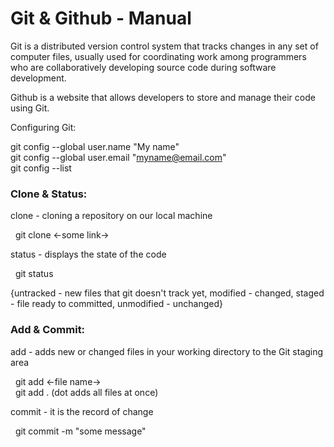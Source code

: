 # Git & Github - Manual

Git is a distributed version control system that tracks changes in any set of computer files, usually used for coordinating work among programmers who are collaboratively developing source code during software development.

Github is a website that allows developers to store and manage their code using Git.

Configuring Git:

git config --global user.name "My name" <br>
git config --global user.email "myname@email.com" <br>
git config --list

<h3>Clone & Status:</h3>

clone - cloning a repository on our local machine

&nbsp; git clone <-some link->

status - displays the state of the code

&nbsp; git status

{untracked - new files that git doesn't track yet, modified - changed, staged - file ready to committed, unmodified - unchanged}

<h3>Add & Commit:</h3>

add - adds new or changed files in your working directory to the Git staging area

&nbsp; git add <-file name-> <br>
&nbsp; git add . (dot adds all files at once)

commit - it is the record of change

&nbsp; git commit -m "some message"
